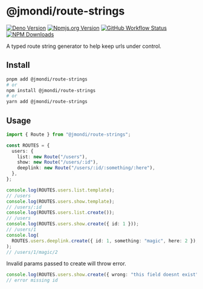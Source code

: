 # @jmondi/route-strings

[![Deno Version](https://shield.deno.dev/x/route_strings?style=flat-square)](https://deno.land/x/route_strings)
[![Npmjs.org Version](https://img.shields.io/npm/v/@jmondi/route-strings?style=flat-square)](https://www.npmjs.com/package/@jmondi/route-strings)
[![GitHub Workflow Status](https://img.shields.io/github/actions/workflow/status/jasonraimondi/route-strings/test.yml?branch=main&label=Unit%20Tests&style=flat-square)](https://github.com/jasonraimondi/route-strings)
[![NPM Downloads](https://img.shields.io/npm/dt/@jmondi/route-strings?label=npm%20downloads&style=flat-square)](https://www.npmjs.com/package/@jmondi/route-strings)

A typed route string generator to help keep urls under control.

## Install

```bash
pnpm add @jmondi/route-strings
# or
npm install @jmondi/route-strings
# or
yarn add @jmondi/route-strings
```

## Usage

```typescript
import { Route } from "@jmondi/route-strings";

const ROUTES = {
  users: {
    list: new Route("/users"),
    show: new Route("/users/:id"),
    deeplink: new Route("/users/:id/:something/:here"),
  },
};

console.log(ROUTES.users.list.template);
// /users
console.log(ROUTES.users.show.template);
// /users/:id
console.log(ROUTES.users.list.create());
// /users
console.log(ROUTES.users.show.create({ id: 1 }));
// /users/1
console.log(
  ROUTES.users.deeplink.create({ id: 1, something: "magic", here: 2 }),
);
// /users/1/magic/2
```

Invalid params passed to create will throw error.

```typescript
console.log(ROUTES.users.show.create({ wrong: "this field doesnt exist" }));
// error missing id
```
